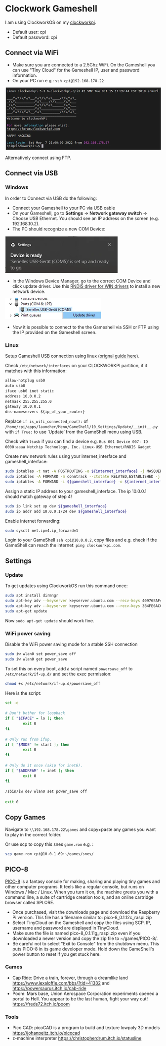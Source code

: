 # Clockwork Gameshell

I am using ClockworkOS on my [clockworkpi](https://www.clockworkpi.com/).

- Default user: cpi
- Default password: cpi

## Connect via WiFi

- Make sure you are connected to a 2.5Ghz WiFi. On the Gameshell you can use "Tiny Cloud" for the Gameshell IP, user and password information.
- On your PC run e.g.: `ssh cpi@192.168.178.22`

![gameshell-connect-shh](_gameshell-connect-shh.webp)

Alternatively connect using FTP.

## Connect via USB

### Windows

In order to Connect via USB do the following:

- Connect your Gameshell to your PC via USB cable
- On your Gameshell, go to **Settings** -> **Network gateway switch** -> Choose USB Ethernet. You should see an IP address on the screen (e.g. 192.168.10.2).
- The PC should recognize a new COM Device:

![gameshell-com-device](_gameshell-com-device-found.webp)

- In the Windows Device Manager, go to the correct COM Device and click update driver. Use this [RNDIS driver for WIN drivers](https://github.com/clockworkpi/USB-Ethernet/blob/master/RNDIS%20driver%20for%20WIN.zip) to install a new network device.

![gameshell-update-driver](_gameshell-update-driver.webp)

- Now it is possible to connect to the the Gameshell via SSH or FTP using the IP provided on the Gameshell screen.

### Linux

Setup Gameshell USB connection using linux ([orignal guide here](https://forum.clockworkpi.com/t/usb-eth-connect-gameshell-to-linux-pc/1643)).

Check `/etc/network/interfaces` on your CLOCKWORKPI partition, if it matches with this information:

``` txt
allow-hotplug usb0
auto usb0
iface usb0 inet static
address 10.0.0.2
netmask 255.255.255.0
gateway 10.0.0.1
dns-nameservers ${ip_of_your_router}
```

Replace `if is_wifi_connected_now():` of `/home/cpi/apps/launcher/Menu/GameShell/10_Settings/Update/__init__.py` with `if True:` to use ‘Update’ from the GameShell menu using USB.

Check with `lsusb` if you can find a device e.g. `Bus 001 Device 007: ID 0000:aaaa Netchip Technology, Inc. Linux-USB Ethernet/RNDIS Gadget`

Create new network rules using your internet_interface and gameshell_interface:

``` sh
sudo iptables -t nat -A POSTROUTING -o ${internet_interface} -j MASQUERADE
sudo iptables -A FORWARD -m conntrack --ctstate RELATED,ESTABLISHED -j ACCEPT
sudo iptables -A FORWARD -i ${gameshell_interface} -o ${internet_interface} -j ACCEPT
```

Assign a static IP address to your gameshell_interface. The ip 10.0.0.1 should match gateway of step 4!

``` sh
sudo ip link set up dev ${gameshell_interface}
sudo ip addr add 10.0.0.1/24 dev ${gameshell_interface}
```

Enable internet forwarding:

``` sh
sudo sysctl net.ipv4.ip_forward=1
```

Login to your GameShell `ssh cpi@10.0.0.2`, copy files and e.g. check if the GameShell can reach the internet: `ping clockworkpi.com`.

## Settings

### Update

To get updates using ClockworkOS run this command once:

``` sh
sudo apt install dirmngr
sudo apt-key adv --keyserver keyserver.ubuntu.com --recv-keys 40976EAF437D05B5
sudo apt-key adv --keyserver keyserver.ubuntu.com --recv-keys 3B4FE6ACC0B21F32
sudo apt-get update
```

Now `sudo apt-get update` should work fine.

### WiFi power saving

Disable the WiFi power saving mode for a stable SSH connection

``` sh
sudo iw wlan0 set power_save off
sudo iw wlan0 get power_save
```

To set this on every boot, add a script named `powersave_off` to `/etc/network/if-up.d/` and set the exec permission:

``` sh
chmod +x /etc/network/if-up.d/powersave_off
```

Here is the script:

``` sh
set -e

# Don't bother for loopback
if [ "$IFACE" = lo ]; then
        exit 0
fi

# Only run from ifup.
if [ "$MODE" != start ]; then
        exit 0
fi

# Only do it once (skip for inet6).
if [ "$ADDRFAM" != inet ]; then
        exit 0
fi

/sbin/iw dev wlan0 set power_save off

exit 0
```

## Copy Games

Navigate to `\\192.168.178.22\games` and copy+paste any games you want to play in the correct folder.

Or use scp to copy this snes `game.rom` e.g. :

``` sh
scp game.rom cpi@10.0.1.69:~/games/snes/
```

## PICO-8

[PICO-8](https://www.lexaloffle.com/) is a fantasy console for making, sharing and playing tiny games and other computer programs. It feels like a regular console, but runs on Windows / Mac / Linux. When you turn it on, the machine greets you with a command line, a suite of cartridge creation tools, and an online cartridge browser called SPLORE.

- Once purchased, visit the downloads page and download the Raspberry Pi version. This file has a filename similar to: pico-8_0.1.12c_raspi.zip
- Select TinyCloud on the Gameshell and copy the files using SCP. IP, username and password are displayed in TinyCloud.
- Make sure the file is named pico-8_0.1.11g_raspi.zip even if you downloaded a newer version and copy the zip file to ~/games/PICO-8/.
- Be careful not to select "Exit to Console" from the shutdown menu. This puts PICO-8 in its game developer mode. Hold down the GameShell's power button to reset if you get stuck here.

### Games

- Cap Ride: Drive a train, forever, through a dreamlike land <https://www.lexaloffle.com/bbs/?tid=41332> and <https://powersaurus.itch.io/cab-ride>
- Poom: Mars base, Union Aerospace Corporation experiments opened a portal to Hell. You appear to be the last human, fight your way out! <https://freds72.itch.io/poom>

### Tools

- Pico CAD: picoCAD is a program to build and texture lowpoly 3D models <https://johanpeitz.itch.io/picocad>
- z-machine interpreter <https://christopherdrum.itch.io/statusline>
